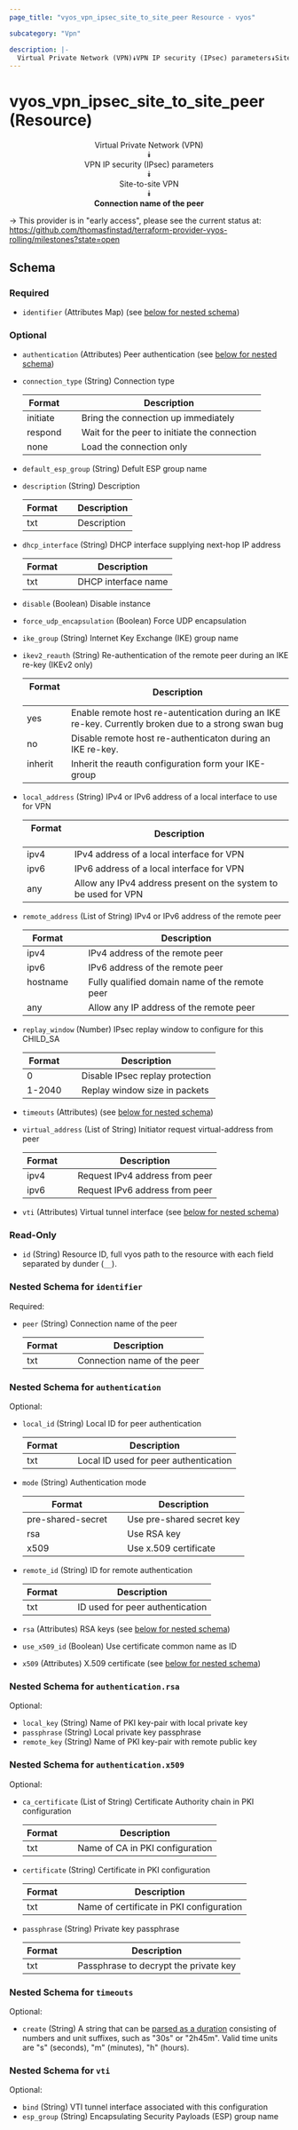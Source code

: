 ```yaml
---
page_title: "vyos_vpn_ipsec_site_to_site_peer Resource - vyos"

subcategory: "Vpn"

description: |- 
  Virtual Private Network (VPN)⯯VPN IP security (IPsec) parameters⯯Site-to-site VPN⯯Connection name of the peer
---
```


# vyos_vpn_ipsec_site_to_site_peer (Resource)
<center>

Virtual Private Network (VPN)  
⯯  
VPN IP security (IPsec) parameters  
⯯  
Site-to-site VPN  
⯯  
**Connection name of the peer**


</center>

-> This provider is in "early access", please see the current status at: https://github.com/thomasfinstad/terraform-provider-vyos-rolling/milestones?state=open

## Schema

### Required

- `identifier` (Attributes Map) (see [below for nested schema](#nestedatt--identifier))

### Optional

- `authentication` (Attributes) Peer authentication (see [below for nested schema](#nestedatt--authentication))
- `connection_type` (String) Connection type

    |Format    &emsp;|Description                                   |
    |------------|------------------------------------------------|
    |initiate  &emsp;|Bring the connection up immediately           |
    |respond   &emsp;|Wait for the peer to initiate the connection  |
    |none      &emsp;|Load the connection only                      |
- `default_esp_group` (String) Defult ESP group name
- `description` (String) Description

    |Format  &emsp;|Description  |
    |----------|---------------|
    |txt     &emsp;|Description  |
- `dhcp_interface` (String) DHCP interface supplying next-hop IP address

    |Format  &emsp;|Description          |
    |----------|-----------------------|
    |txt     &emsp;|DHCP interface name  |
- `disable` (Boolean) Disable instance
- `force_udp_encapsulation` (Boolean) Force UDP encapsulation
- `ike_group` (String) Internet Key Exchange (IKE) group name
- `ikev2_reauth` (String) Re-authentication of the remote peer during an IKE re-key (IKEv2 only)

    |Format   &emsp;|Description                                                                                          |
    |-----------|-------------------------------------------------------------------------------------------------------|
    |yes      &emsp;|Enable remote host re-autentication during an IKE re-key. Currently broken due to a strong swan bug  |
    |no       &emsp;|Disable remote host re-authenticaton during an IKE re-key.                                           |
    |inherit  &emsp;|Inherit the reauth configuration form your IKE-group                                                 |
- `local_address` (String) IPv4 or IPv6 address of a local interface to use for VPN

    |Format  &emsp;|Description                                                      |
    |----------|-------------------------------------------------------------------|
    |ipv4    &emsp;|IPv4 address of a local interface for VPN                        |
    |ipv6    &emsp;|IPv6 address of a local interface for VPN                        |
    |any     &emsp;|Allow any IPv4 address present on the system to be used for VPN  |
- `remote_address` (List of String) IPv4 or IPv6 address of the remote peer

    |Format    &emsp;|Description                                     |
    |------------|--------------------------------------------------|
    |ipv4      &emsp;|IPv4 address of the remote peer                 |
    |ipv6      &emsp;|IPv6 address of the remote peer                 |
    |hostname  &emsp;|Fully qualified domain name of the remote peer  |
    |any       &emsp;|Allow any IP address of the remote peer         |
- `replay_window` (Number) IPsec replay window to configure for this CHILD_SA

    |Format  &emsp;|Description                      |
    |----------|-----------------------------------|
    |0       &emsp;|Disable IPsec replay protection  |
    |1-2040  &emsp;|Replay window size in packets    |
- `timeouts` (Attributes) (see [below for nested schema](#nestedatt--timeouts))
- `virtual_address` (List of String) Initiator request virtual-address from peer

    |Format  &emsp;|Description                     |
    |----------|----------------------------------|
    |ipv4    &emsp;|Request IPv4 address from peer  |
    |ipv6    &emsp;|Request IPv6 address from peer  |
- `vti` (Attributes) Virtual tunnel interface (see [below for nested schema](#nestedatt--vti))

### Read-Only

- `id` (String) Resource ID, full vyos path to the resource with each field separated by dunder (`__`).

<a id="nestedatt--identifier"></a>
### Nested Schema for `identifier`

Required:

- `peer` (String) Connection name of the peer

    |Format  &emsp;|Description                  |
    |----------|-------------------------------|
    |txt     &emsp;|Connection name of the peer  |


<a id="nestedatt--authentication"></a>
### Nested Schema for `authentication`

Optional:

- `local_id` (String) Local ID for peer authentication

    |Format  &emsp;|Description                            |
    |----------|-----------------------------------------|
    |txt     &emsp;|Local ID used for peer authentication  |
- `mode` (String) Authentication mode

    |Format             &emsp;|Description                |
    |---------------------|-----------------------------|
    |pre-shared-secret  &emsp;|Use pre-shared secret key  |
    |rsa                &emsp;|Use RSA key                |
    |x509               &emsp;|Use x.509 certificate      |
- `remote_id` (String) ID for remote authentication

    |Format  &emsp;|Description                      |
    |----------|-----------------------------------|
    |txt     &emsp;|ID used for peer authentication  |
- `rsa` (Attributes) RSA keys (see [below for nested schema](#nestedatt--authentication--rsa))
- `use_x509_id` (Boolean) Use certificate common name as ID
- `x509` (Attributes) X.509 certificate (see [below for nested schema](#nestedatt--authentication--x509))

<a id="nestedatt--authentication--rsa"></a>
### Nested Schema for `authentication.rsa`

Optional:

- `local_key` (String) Name of PKI key-pair with local private key
- `passphrase` (String) Local private key passphrase
- `remote_key` (String) Name of PKI key-pair with remote public key


<a id="nestedatt--authentication--x509"></a>
### Nested Schema for `authentication.x509`

Optional:

- `ca_certificate` (List of String) Certificate Authority chain in PKI configuration

    |Format  &emsp;|Description                      |
    |----------|-----------------------------------|
    |txt     &emsp;|Name of CA in PKI configuration  |
- `certificate` (String) Certificate in PKI configuration

    |Format  &emsp;|Description                               |
    |----------|--------------------------------------------|
    |txt     &emsp;|Name of certificate in PKI configuration  |
- `passphrase` (String) Private key passphrase

    |Format  &emsp;|Description                            |
    |----------|-----------------------------------------|
    |txt     &emsp;|Passphrase to decrypt the private key  |



<a id="nestedatt--timeouts"></a>
### Nested Schema for `timeouts`

Optional:

- `create` (String) A string that can be [parsed as a duration](https://pkg.go.dev/time#ParseDuration) consisting of numbers and unit suffixes, such as &#34;30s&#34; or &#34;2h45m&#34;. Valid time units are &#34;s&#34; (seconds), &#34;m&#34; (minutes), &#34;h&#34; (hours).


<a id="nestedatt--vti"></a>
### Nested Schema for `vti`

Optional:

- `bind` (String) VTI tunnel interface associated with this configuration
- `esp_group` (String) Encapsulating Security Payloads (ESP) group name  
